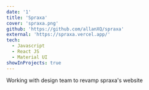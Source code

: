```yaml
---
date: '1'
title: 'Spraxa'
cover: 'spraxa.png'
github: 'https://github.com/allanXQ/spraxa'
external: 'https://spraxa.vercel.app/'
tech:
  - Javascript
  - React JS
  - Material UI
showInProjects: true
---
```


Working with design team to revamp spraxa's website
